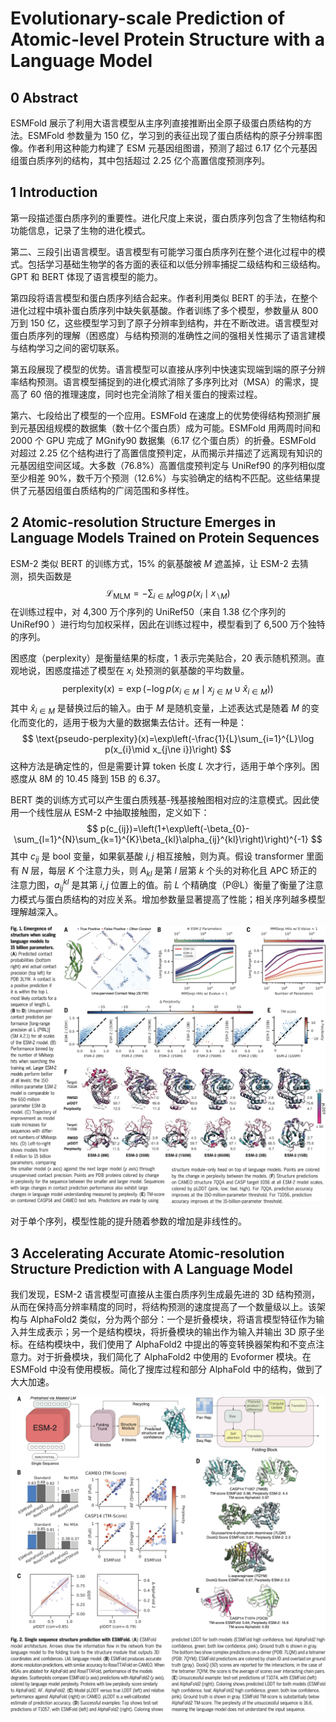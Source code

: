 # Evolutionary-scale Prediction of Atomic-level Protein Structure with a Language Model

## 0 Abstract

ESMFold 展示了利用大语言模型从主序列直接推断出全原子级蛋白质结构的方法。ESMFold 参数量为 150 亿，学习到的表征出现了蛋白质结构的原子分辨率图像。作者利用这种能力构建了 ESM 元基因组图谱，预测了超过 6.17 亿个元基因组蛋白质序列的结构，其中包括超过 2.25 亿个高置信度预测序列。

## 1 Introduction

第一段描述蛋白质序列的重要性。进化尺度上来说，蛋白质序列包含了生物结构和功能信息，记录了生物的进化模式。

第二、三段引出语言模型。语言模型有可能学习蛋白质序列在整个进化过程中的模式。包括学习基础生物学的各方面的表征和以低分辨率捕捉二级结构和三级结构。GPT 和 BERT 体现了语言模型的能力。

第四段将语言模型和蛋白质序列结合起来。作者利用类似 BERT 的手法，在整个进化过程中填补蛋白质序列中缺失氨基酸。作者训练了多个模型，参数量从 800 万到 150 亿，这些模型学习到了原子分辨率到结构，并在不断改进。语言模型对蛋白质序列的理解（困惑度）与结构预测的准确性之间的强相关性揭示了语言建模与结构学习之间的密切联系。

第五段展现了模型的优势。语言模型可以直接从序列中快速实现端到端的原子分辨率结构预测。语言模型捕捉到的进化模式消除了多序列比对（MSA）的需求，提高了 60 倍的推理速度，同时也完全消除了相关蛋白的搜索过程。

第六、七段给出了模型的一个应用。ESMFold 在速度上的优势使得结构预测扩展到元基因组规模的数据集（数十亿个蛋白质）成为可能。ESMFold 用两周时间和 2000 个 GPU 完成了 MGnify90 数据集（6.17 亿个蛋白质）的折叠。ESMFold 对超过 2.25 亿个结构进行了高置信度预判定，从而揭示并描述了远离现有知识的元基因组空间区域。大多数（76.8%）高置信度预判定与 UniRef90 的序列相似度至少相差 90%，数千万个预测（12.6%）与实验确定的结构不匹配。这些结果提供了元基因组蛋白质结构的广阔范围和多样性。

## 2 Atomic-resolution Structure Emerges in Language Models Trained on Protein Sequences

ESM-2 类似 BERT 的训练方式，15% 的氨基酸被 $M$ 遮盖掉，让 ESM-2 去猜测，损失函数是
$$
\mathcal{L}_{\text{MLM}}=-\sum_{i\in M}\log p(x_{i}\mid x_{\backslash M})
$$
在训练过程中，对 4,300 万个序列的 UniRef50（来自 1.38 亿个序列的 UniRef90 ）进行均匀加权采样，因此在训练过程中，模型看到了 6,500 万个独特的序列。

困惑度（perplexity）是衡量结果的标度，1 表示完美贴合，20 表示随机预测。直观地说，困惑度描述了模型在 $x_{i}$ 处预测的氨基酸的平均数量。
$$
\text{perplexity}(x)=\exp\left(-\log p(x_{i\in M}\mid x_{j\in M}\cup \hat{x}_{i\in M})\right)
$$
其中 $\hat{x}_{i\in M}$ 是替换过后的输入。由于 $M$ 是随机变量，上述表达式是随着 $M$ 的变化而变化的，适用于极为大量的数据集去估计。还有一种是：
$$
\text{pseudo-perplexity}(x)=\exp\left(-\frac{1}{L}\sum_{i=1}^{L}\log p(x_{i}\mid x_{j\ne i})\right)
$$
这种方法是确定性的，但是需要计算 token 长度 $L$ 次才行，适用于单个序列。困惑度从 8M 的 10.45 降到 15B 的 6.37。

BERT 类的训练方式可以产生蛋白质残基-残基接触图相对应的注意模式。因此使用一个线性层从 ESM-2 中抽取接触图，定义如下：
$$
p(c_{ij})=\left(1+\exp\left(-\beta_{0}-\sum_{l=1}^{N}\sum_{k=1}^{K}\beta_{kl}\alpha_{ij}^{kl}\right)\right)^{-1}
$$
其中 $c_{ij}$ 是 bool 变量，如果氨基酸 $i,j$ 相互接触，则为真。假设 transformer 里面有 $N$ 层，每层 $K$ 个注意力头，则 $A_{kl}$ 是第 $l$ 层第 $k$ 个头的对称化且 APC 矫正的注意力图，$a_{ij}^{kl}$ 是其第 $i,j$ 位置上的值。前 $L$ 个精确度（P@L）衡量了衡量了注意力模式与蛋白质结构的对应关系。增加参数量显著提高了性能；相关序列越多模型理解越深入。


![esm-2](images/esm-2.png)

对于单个序列，模型性能的提升随着参数的增加是非线性的。

## 3 Accelerating Accurate Atomic-resolution Structure Prediction with A Language Model

我们发现，ESM-2 语言模型可直接从主蛋白质序列生成最先进的 3D 结构预测，从而在保持高分辨率精度的同时，将结构预测的速度提高了一个数量级以上。该架构与 AlphaFold2 类似，分为两个部分：一个是折叠模块，将语言模型特征作为输入并生成表示；另一个是结构模块，将折叠模块的输出作为输入并输出 3D 原子坐标。在结构模块中，我们使用了 AlphaFold2 中提出的等变转换器架构和不变点注意力。对于折叠模块，我们简化了 AlphaFold2 中使用的 Evoformer 模块。在 ESMFold 中没有使用模板。简化了搜库过程和部分 AlphaFold 中的结构，做到了大大加速。


![esm-fold](images/esm-fold.png)
